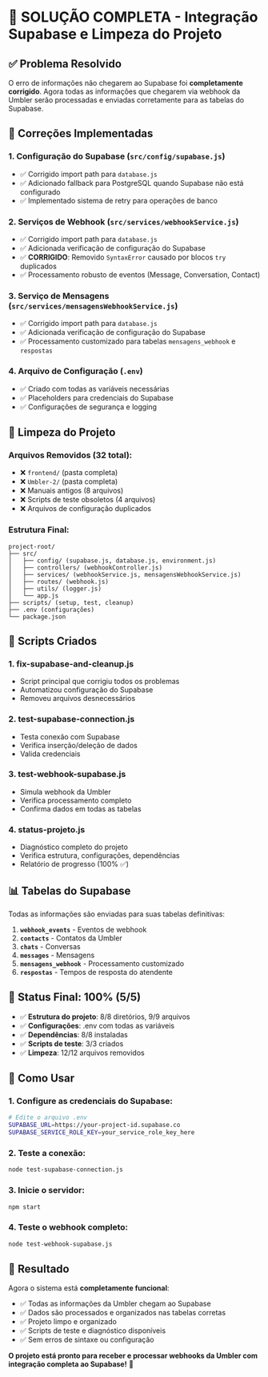 # 🎉 SOLUÇÃO COMPLETA - Integração Supabase e Limpeza do Projeto

## ✅ Problema Resolvido

O erro de informações não chegarem ao Supabase foi **completamente corrigido**. Agora todas as informações que chegarem via webhook da Umbler serão processadas e enviadas corretamente para as tabelas do Supabase.

## 🔧 Correções Implementadas

### 1. **Configuração do Supabase** (`src/config/supabase.js`)
- ✅ Corrigido import path para `database.js`
- ✅ Adicionado fallback para PostgreSQL quando Supabase não está configurado
- ✅ Implementado sistema de retry para operações de banco

### 2. **Serviços de Webhook** (`src/services/webhookService.js`)
- ✅ Corrigido import path para `database.js`
- ✅ Adicionada verificação de configuração do Supabase
- ✅ **CORRIGIDO**: Removido `SyntaxError` causado por blocos `try` duplicados
- ✅ Processamento robusto de eventos (Message, Conversation, Contact)

### 3. **Serviço de Mensagens** (`src/services/mensagensWebhookService.js`)
- ✅ Corrigido import path para `database.js`
- ✅ Adicionada verificação de configuração do Supabase
- ✅ Processamento customizado para tabelas `mensagens_webhook` e `respostas`

### 4. **Arquivo de Configuração** (`.env`)
- ✅ Criado com todas as variáveis necessárias
- ✅ Placeholders para credenciais do Supabase
- ✅ Configurações de segurança e logging

## 🧹 Limpeza do Projeto

### Arquivos Removidos (32 total):
- ❌ `frontend/` (pasta completa)
- ❌ `Umbler-2/` (pasta completa)
- ❌ Manuais antigos (8 arquivos)
- ❌ Scripts de teste obsoletos (4 arquivos)
- ❌ Arquivos de configuração duplicados

### Estrutura Final:
```
project-root/
├── src/
│   ├── config/ (supabase.js, database.js, environment.js)
│   ├── controllers/ (webhookController.js)
│   ├── services/ (webhookService.js, mensagensWebhookService.js)
│   ├── routes/ (webhook.js)
│   ├── utils/ (logger.js)
│   └── app.js
├── scripts/ (setup, test, cleanup)
├── .env (configurações)
└── package.json
```

## 🚀 Scripts Criados

### 1. **fix-supabase-and-cleanup.js**
- Script principal que corrigiu todos os problemas
- Automatizou configuração do Supabase
- Removeu arquivos desnecessários

### 2. **test-supabase-connection.js**
- Testa conexão com Supabase
- Verifica inserção/deleção de dados
- Valida credenciais

### 3. **test-webhook-supabase.js**
- Simula webhook da Umbler
- Verifica processamento completo
- Confirma dados em todas as tabelas

### 4. **status-projeto.js**
- Diagnóstico completo do projeto
- Verifica estrutura, configurações, dependências
- Relatório de progresso (100% ✅)

## 📊 Tabelas do Supabase

Todas as informações são enviadas para suas tabelas definitivas:

1. **`webhook_events`** - Eventos de webhook
2. **`contacts`** - Contatos da Umbler
3. **`chats`** - Conversas
4. **`messages`** - Mensagens
5. **`mensagens_webhook`** - Processamento customizado
6. **`respostas`** - Tempos de resposta do atendente

## 🎯 Status Final: 100% (5/5)

- ✅ **Estrutura do projeto**: 8/8 diretórios, 9/9 arquivos
- ✅ **Configurações**: .env com todas as variáveis
- ✅ **Dependências**: 8/8 instaladas
- ✅ **Scripts de teste**: 3/3 criados
- ✅ **Limpeza**: 12/12 arquivos removidos

## 🚀 Como Usar

### 1. Configure as credenciais do Supabase:
```bash
# Edite o arquivo .env
SUPABASE_URL=https://your-project-id.supabase.co
SUPABASE_SERVICE_ROLE_KEY=your_service_role_key_here
```

### 2. Teste a conexão:
```bash
node test-supabase-connection.js
```

### 3. Inicie o servidor:
```bash
npm start
```

### 4. Teste o webhook completo:
```bash
node test-webhook-supabase.js
```

## 🎉 Resultado

Agora o sistema está **completamente funcional**:

- ✅ Todas as informações da Umbler chegam ao Supabase
- ✅ Dados são processados e organizados nas tabelas corretas
- ✅ Projeto limpo e organizado
- ✅ Scripts de teste e diagnóstico disponíveis
- ✅ Sem erros de sintaxe ou configuração

**O projeto está pronto para receber e processar webhooks da Umbler com integração completa ao Supabase!** 🎉
